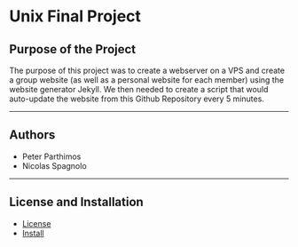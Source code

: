 # Unix Final Project
## Purpose of the Project
The purpose of this project was to create a webserver on a VPS and create a group website (as well as a personal website for each member) using the website generator Jekyll. We then needed to create a script that would auto-update the website from this Github Repository every 5 minutes.

---

## Authors
- Peter Parthimos<br>
- Nicolas Spagnolo

---

## License and Installation
- [License](https://github.com/LinguineFettuccine/UnixFinalProject/blob/main/LICENSE)<br>
- [Install](https://github.com/LinguineFettuccine/UnixFinalProject/blob/main/INSTALL.md)